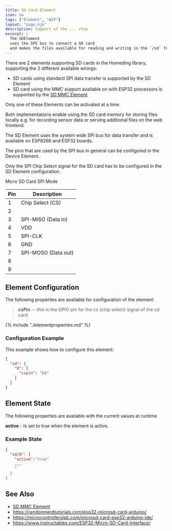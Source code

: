 ```yaml
---
title: SD Card Element
icon: no
tags: ["Element", "WIP"]
layout: "page.njk"
description: Support of the ... chip 
excerpt: >
  The SDElement 
  uses the SPI bus to connect a SD card
  and makes the files available for reading and writing in the `/sd` folder.
---
```


There are 2 elements supporting SD cards in the Homeding library, supporting the 2 different available wirings:

* SD cards using standard SPI data transfer is supported by the SD Element
* SD card using the MMC support available on with ESP32 processors is supported by the [SD MMC Element]

Only one of these Elements can be activated at a time.

Both implementations enable using the SD card memory for storing files locally
e.g. for recording sensor data or serving additional files on the web frontend.

The SD Element uses the system wide SPI bus for data transfer and is available on ESP8266 and ESP32 boards.

The pins that are used by the SPI bus in general can be configured in the Device Element.

Only the SPI Chip Select signal for the SD card has to be configured in the SD Element configuration.

Micro SD Card SPI Mode

| Pin | Description         |
| --- | ------------------- |
| 1   | Chip Select (CS)    |
| 2   |   |
| 3   | SPI-MISO (Data in)                 |
| 4   | VDD                 |
| 5   | SPI-CLK             |
| 6   | GND                 |
| 7   | SPI-MOSO (Data out) |
| 8   |                     |
| 9   |                     |

## Element Configuration

The following properties are available for configuration of the element:


> **csPin** -- this is the GPIO pin for the cs (chip select) signal of the sd card.
>

{% include "./elementproperties.md" %}


### Configuration Example

This example shows how to configure this element:

``` json
{ 
  "sd": {
    "0": {
      "cspin": "D4"
    }
  }
}
```


## Element State

The following properties are available with the current values at runtime

**active** - Is set to true when the element is active.


### Example State

``` json
{
  "sd/0": {
    "active":"true"
    ...
    "
  }
}
```


## See Also


* [SD MMC Element]
* <https://randomnerdtutorials.com/esp32-microsd-card-arduino/>
* <https://microcontrollerslab.com/microsd-card-esp32-arduino-ide/>
* <https://www.instructables.com/ESP32-Micro-SD-Card-Interface/>


[SD MMC Element]:/elements/sdmmc.md
